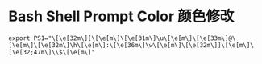 # Bash Shell Prompt Color 颜色修改

```shell
export PS1="\[\e[32m\][\[\e[m\]\[\e[31m\]\u\[\e[m\]\[\e[33m\]@\[\e[m\]\[\e[32m\]\h\[\e[m\]:\[\e[36m\]\w\[\e[m\]\[\e[32m\]]\[\e[m\]\[\e[32;47m\]\\$\[\e[m\]"
```
